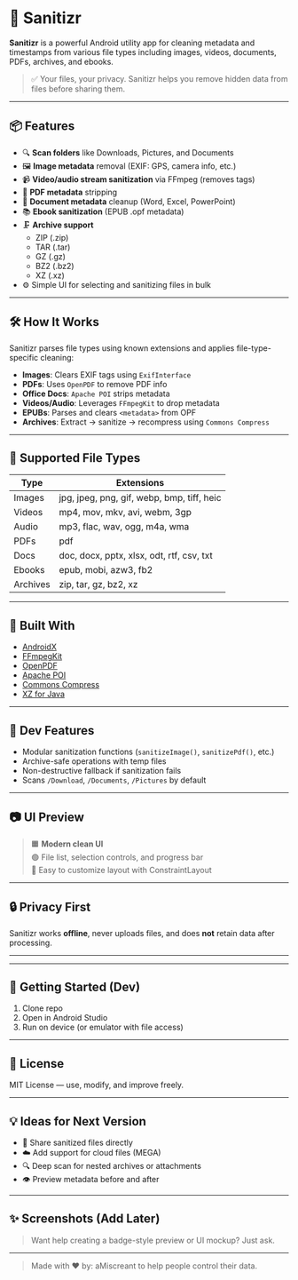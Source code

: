# 🧼 Sanitizr

**Sanitizr** is a powerful Android utility app for cleaning metadata and timestamps from various file types including images, videos, documents, PDFs, archives, and ebooks.

> ✅ Your files, your privacy. Sanitizr helps you remove hidden data from files before sharing them.

---

## 📦 Features

- 🔍 **Scan folders** like Downloads, Pictures, and Documents
- 🖼️ **Image metadata** removal (EXIF: GPS, camera info, etc.)
- 📹 **Video/audio stream sanitization** via FFmpeg (removes tags)
- 📄 **PDF metadata** stripping
- 🧾 **Document metadata** cleanup (Word, Excel, PowerPoint)
- 📚 **Ebook sanitization** (EPUB .opf metadata)
- 🗜️ **Archive support**  
  - ZIP (.zip)  
  - TAR (.tar)  
  - GZ (.gz)  
  - BZ2 (.bz2)  
  - XZ (.xz)  
- ⚙️ Simple UI for selecting and sanitizing files in bulk

---

## 🛠️ How It Works

Sanitizr parses file types using known extensions and applies file-type-specific cleaning:

- **Images**: Clears EXIF tags using `ExifInterface`
- **PDFs**: Uses `OpenPDF` to remove PDF info
- **Office Docs**: `Apache POI` strips metadata
- **Videos/Audio**: Leverages `FFmpegKit` to drop metadata
- **EPUBs**: Parses and clears `<metadata>` from OPF
- **Archives**: Extract → sanitize → recompress using `Commons Compress`

---

## 📁 Supported File Types

| Type       | Extensions                                      |
|------------|--------------------------------------------------|
| Images     | jpg, jpeg, png, gif, webp, bmp, tiff, heic       |
| Videos     | mp4, mov, mkv, avi, webm, 3gp                    |
| Audio      | mp3, flac, wav, ogg, m4a, wma                    |
| PDFs       | pdf                                              |
| Docs       | doc, docx, pptx, xlsx, odt, rtf, csv, txt        |
| Ebooks     | epub, mobi, azw3, fb2                            |
| Archives   | zip, tar, gz, bz2, xz                            |

---

## 🧱 Built With

- [AndroidX](https://developer.android.com/jetpack/androidx)
- [FFmpegKit](https://github.com/arthenica/ffmpeg-kit)
- [OpenPDF](https://github.com/LibrePDF/OpenPDF)
- [Apache POI](https://poi.apache.org/)
- [Commons Compress](https://commons.apache.org/proper/commons-compress/)
- [XZ for Java](https://tukaani.org/xz/java.html)

---

## 🧪 Dev Features

- Modular sanitization functions (`sanitizeImage()`, `sanitizePdf()`, etc.)
- Archive-safe operations with temp files
- Non-destructive fallback if sanitization fails
- Scans `/Download`, `/Documents`, `/Pictures` by default

---

## 📷 UI Preview

> 🟧 **Modern clean UI**  
> 🟢 File list, selection controls, and progress bar  
> 🔧 Easy to customize layout with ConstraintLayout

---

## 🔒 Privacy First

Sanitizr works **offline**, never uploads files, and does **not** retain data after processing.

---



---

## 🚀 Getting Started (Dev)

1. Clone repo  
2. Open in Android Studio  
3. Run on device (or emulator with file access)

---

## 📌 License

MIT License — use, modify, and improve freely.

---

## 💡 Ideas for Next Version

- 📱 Share sanitized files directly
- ☁️ Add support for cloud files (MEGA)
- 🔍 Deep scan for nested archives or attachments
- 👁️ Preview metadata before and after

---

## ✨ Screenshots (Add Later)

> Want help creating a badge-style preview or UI mockup? Just ask.

---

> Made with ❤️  by: aMiscreant to help people control their data.
